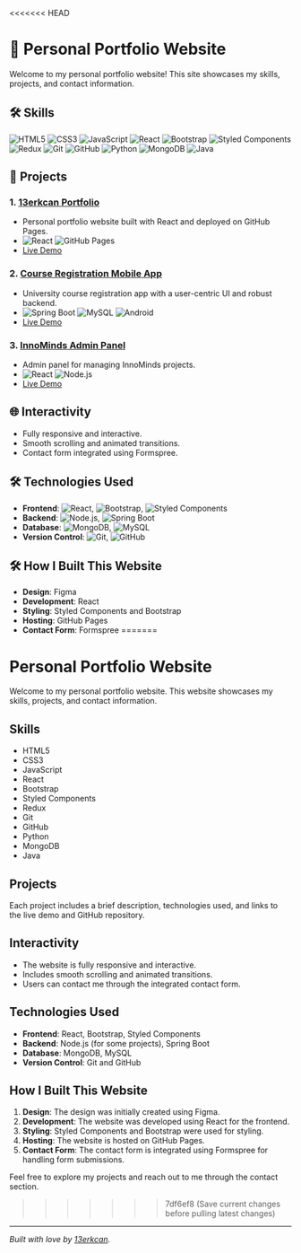 <<<<<<< HEAD
# 🌟 Personal Portfolio Website

Welcome to my personal portfolio website! This site showcases my skills, projects, and contact information.

## 🛠️ Skills

![HTML5](https://img.shields.io/badge/HTML5-E34F26?style=for-the-badge&logo=html5&logoColor=white)
![CSS3](https://img.shields.io/badge/CSS3-1572B6?style=for-the-badge&logo=css3&logoColor=white)
![JavaScript](https://img.shields.io/badge/JavaScript-F7DF1E?style=for-the-badge&logo=javascript&logoColor=black)
![React](https://img.shields.io/badge/React-20232A?style=for-the-badge&logo=react&logoColor=61DAFB)
![Bootstrap](https://img.shields.io/badge/Bootstrap-563D7C?style=for-the-badge&logo=bootstrap&logoColor=white)
![Styled Components](https://img.shields.io/badge/Styled--Components-DB7093?style=for-the-badge&logo=styled-components&logoColor=white)
![Redux](https://img.shields.io/badge/Redux-764ABC?style=for-the-badge&logo=redux&logoColor=white)
![Git](https://img.shields.io/badge/Git-F05032?style=for-the-badge&logo=git&logoColor=white)
![GitHub](https://img.shields.io/badge/GitHub-181717?style=for-the-badge&logo=github&logoColor=white)
![Python](https://img.shields.io/badge/Python-3776AB?style=for-the-badge&logo=python&logoColor=white)
![MongoDB](https://img.shields.io/badge/MongoDB-47A248?style=for-the-badge&logo=mongodb&logoColor=white)
![Java](https://img.shields.io/badge/Java-007396?style=for-the-badge&logo=java&logoColor=white)

## 📂 Projects

### 1. **[13erkcan Portfolio](https://github.com/13erkcan/13erkcan)**
   - Personal portfolio website built with React and deployed on GitHub Pages.
   - ![React](https://img.shields.io/badge/React-20232A?style=for-the-badge&logo=react&logoColor=61DAFB) ![GitHub Pages](https://img.shields.io/badge/GitHub_Pages-222222?style=for-the-badge&logo=github-pages&logoColor=white)
   - [Live Demo](https://13erkcan.github.io)

### 2. **[Course Registration Mobile App](https://github.com/yourusername/Course-Registration-Mobile-App)**
   - University course registration app with a user-centric UI and robust backend.
   - ![Spring Boot](https://img.shields.io/badge/Spring_Boot-6DB33F?style=for-the-badge&logo=spring-boot&logoColor=white) ![MySQL](https://img.shields.io/badge/MySQL-4479A1?style=for-the-badge&logo=mysql&logoColor=white) ![Android](https://img.shields.io/badge/Android-3DDC84?style=for-the-badge&logo=android&logoColor=white)
   - [Live Demo](https://yourusername.github.io/Course-Registration-Mobile-App)

### 3. **[InnoMinds Admin Panel](https://github.com/yourusername/InnoMindsAdminPanel)**
   - Admin panel for managing InnoMinds projects.
   - ![React](https://img.shields.io/badge/React-20232A?style=for-the-badge&logo=react&logoColor=61DAFB) ![Node.js](https://img.shields.io/badge/Node.js-339933?style=for-the-badge&logo=nodedotjs&logoColor=white)
   - [Live Demo](https://yourusername.github.io/InnoMindsAdminPanel)

## 🌐 Interactivity

- Fully responsive and interactive.
- Smooth scrolling and animated transitions.
- Contact form integrated using Formspree.

## 🛠️ Technologies Used

- **Frontend**: ![React](https://img.shields.io/badge/React-20232A?style=for-the-badge&logo=react&logoColor=61DAFB), ![Bootstrap](https://img.shields.io/badge/Bootstrap-563D7C?style=for-the-badge&logo=bootstrap&logoColor=white), ![Styled Components](https://img.shields.io/badge/Styled--Components-DB7093?style=for-the-badge&logo=styled-components&logoColor=white)
- **Backend**: ![Node.js](https://img.shields.io/badge/Node.js-339933?style=for-the-badge&logo=nodedotjs&logoColor=white), ![Spring Boot](https://img.shields.io/badge/Spring_Boot-6DB33F?style=for-the-badge&logo=spring-boot&logoColor=white)
- **Database**: ![MongoDB](https://img.shields.io/badge/MongoDB-47A248?style=for-the-badge&logo=mongodb&logoColor=white), ![MySQL](https://img.shields.io/badge/MySQL-4479A1?style=for-the-badge&logo=mysql&logoColor=white)
- **Version Control**: ![Git](https://img.shields.io/badge/Git-F05032?style=for-the-badge&logo=git&logoColor=white), ![GitHub](https://img.shields.io/badge/GitHub-181717?style=for-the-badge&logo=github&logoColor=white)

## 🛠️ How I Built This Website

- **Design**: Figma
- **Development**: React
- **Styling**: Styled Components and Bootstrap
- **Hosting**: GitHub Pages
- **Contact Form**: Formspree
=======
# Personal Portfolio Website

Welcome to my personal portfolio website. This website showcases my skills, projects, and contact information.

## Skills

- HTML5
- CSS3
- JavaScript
- React
- Bootstrap
- Styled Components
- Redux
- Git
- GitHub
- Python
- MongoDB
- Java

## Projects

Each project includes a brief description, technologies used, and links to the live demo and GitHub repository.

## Interactivity

- The website is fully responsive and interactive.
- Includes smooth scrolling and animated transitions.
- Users can contact me through the integrated contact form.

## Technologies Used

- **Frontend**: React, Bootstrap, Styled Components
- **Backend**: Node.js (for some projects), Spring Boot
- **Database**: MongoDB, MySQL
- **Version Control**: Git and GitHub

## How I Built This Website

1. **Design**: The design was initially created using Figma.
2. **Development**: The website was developed using React for the frontend.
3. **Styling**: Styled Components and Bootstrap were used for styling.
4. **Hosting**: The website is hosted on GitHub Pages.
5. **Contact Form**: The contact form is integrated using Formspree for handling form submissions.

Feel free to explore my projects and reach out to me through the contact section.
>>>>>>> 7df6ef8 (Save current changes before pulling latest changes)

---

*Built with love by [13erkcan](https://github.com/13erkcan).*
